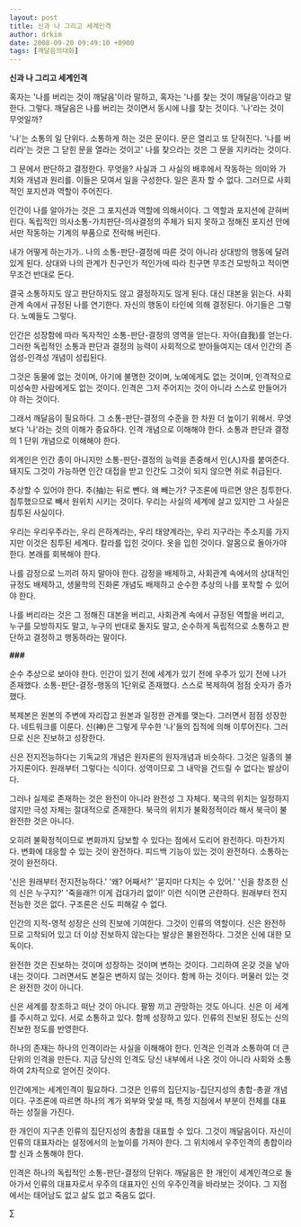 ```yaml
---
layout: post
title: 신과 나 그리고 세계인격
author: drkim
date: 2008-09-20 09:49:10 +0900
tags: [깨달음의대화]
---
```

**신과 나 그리고 세계인격**

혹자는 '나를 버리는 것이 깨달음'이라 말하고, 혹자는 '나를 찾는 것이 깨달음'이라고 말한다. 그렇다. 깨달음은 나를 버리는 것이면서 동시에 나를 찾는 것이다. '나'라는 것이 무엇일까? 

'나'는 소통의 일 단위다. 소통하게 하는 것은 문이다. 문은 열리고 또 닫혀진다. '나를 버리라'는 것은 그 닫힌 문을 열라는 것이고' 나를 찾으라는 것은 그 문을 지키라는 것이다. 

그 문에서 판단하고 결정한다. 무엇을? 사실과 그 사실의 배후에서 작동하는 의미와 가치와 개념과 원리를. 이들은 모여서 일을 구성한다. 일은 혼자 할 수 없다. 그러므로 사회적인 포지션과 역할이 주어진다. 

인간이 나를 알아가는 것은 그 포지션과 역할에 의해서이다. 그 역할과 포지션에 갇혀버린다. 독립적인 의사소통-가치판단-의사결정의 주체가 되지 못하고 정해진 포지션 안에서만 작동하는 기계의 부품으로 전락해 버린다.

내가 어떻게 하는가가.. 나의 소통-판단-결정에 따른 것이 아니라 상대방의 행동에 달려있게 된다. 상대와 나의 관계가 친구인가 적인가에 따라 친구면 무조건 모방하고 적이면 무조건 반대로 돈다. 

결국 소통하지도 않고 판단하지도 않고 결정하지도 않게 된다. 대신 대본을 읽는다. 사회관계 속에서 규정된 나를 연기한다. 자신의 행동이 타인에 의해 결정된다. 아기들은 그렇다. 노예들도 그렇다. 

인간은 성장함에 따라 독자적인 소통-판단-결정의 영역을 얻는다. 자아(自我)를 얻는다. 그러한 독립적인 소통과 판단과 결정의 능력이 사회적으로 받아들여지는 데서 인간의 존엄성-인격성 개념이 성립된다. 

그것은 동물에 없는 것이며, 아기에 불명한 것이며, 노예에게도 없는 것이며, 인격적으로 미성숙한 사람에게도 없는 것이다. 인격은 그저 주어지는 것이 아니라 스스로 만들어가야 하는 것이다. 

그래서 깨달음이 필요하다. 그 소통-판단-결정의 수준을 한 차원 더 높이기 위해서. 무엇보다 '나'라는 것의 이해가 중요하다. 인격 개념으로 이해해야 한다. 소통과 판단과 결정의 1 단위 개념으로 이해해야 한다.

외계인은 인간 종이 아니지만 소통-판단-결정의 능력을 존중해서 인(人)자를 붙여준다. 돼지도 그것이 가능하면 인간 대접을 받고 인간도 그것이 되지 않으면 쥐로 취급된다.

추상할 수 있어야 한다. 추(抽)는 뒤로 뺀다. 왜 빼는가? 구조론에 따르면 양은 침투한다. 침투했으므로 빼서 원위치 시키는 것이다. 우리는 사실의 세계에 살고 있지만 그 사실은 침투된 사실이다. 

우리는 우리우주라는, 우리 은하계라는, 우리 태양계라는, 우리 지구라는 주소지를 가지지만 이것은 침투된 세계다. 칼라를 입힌 것이다. 옷을 입힌 것이다. 알몸으로 돌아가야 한다. 본래를 회복해야 한다.

나를 감정으로 느끼려 하지 말아야 한다. 감정을 배제하고, 사회관계 속에서의 상대적인 규정도 배제하고, 생물학의 진화론 개념도 배제하고 순수한 추상의 나를 포착할 수 있어야 한다. 

나를 버리라는 것은 그 정해진 대본을 버리고, 사회관계 속에서 규정된 역할을 버리고, 누구를 모방하지도 말고, 누구의 반대로 돌지도 말고, 순수하게 독립적으로 소통하고 판단하고 결정하고 행동하라는 말이다. 

**###**

순수 추상으로 보아야 한다. 인간이 있기 전에 세계가 있기 전에 우주가 있기 전에 나가 존재했다. 소통-판단-결정-행동의 1단위로 존재했다. 스스로 복제하여 점점 숫자가 증가했다. 

복제본은 원본의 주변에 자리잡고 원본과 일정한 관계를 맺는다. 그러면서 점점 성장한다. 네트워크를 이룬다. 신(神)은 그렇게 무수한 '나'들의 집적에 의해 이루어진다. 그러므로 신은 진보하고 성장한다. 

신은 전지전능하다는 기독교의 개념은 원자론의 원자개념과 비슷하다. 그것은 일종의 불가지론이다. 원래부터 그렇다는 식이다. 성역이므로 그 내막을 건드릴 수 없다는 발상이다. 

그러나 실제로 존재하는 것은 완전이 아니라 완전성 그 자체다. 북극의 위치는 일정하지 않지만 극성 자체는 절대적으로 존재한다. 북극의 위치가 불확정적이라 해서 북극이 불완전한 것은 아니다.

오히려 불확정적이므로 변화까지 담보할 수 있다는 점에서 도리어 완전하다. 마찬가지다. 변화에 대응할 수 있는 것이 완전하다. 피드백 기능이 있는 것이 완전하다. 소통하는 것이 완전하다. 

'신은 원래부터 전지전능하다.' '왜? 어째서?' '묻지마! 다치는 수 있어.' '신을 창조한 신의 신은 누구지?' '죽을래?! 이게 겁대가리 없이!' 이런 식이면 곤란하다. 원래부터 전지전능한 것은 없다. 구조론은 신도 피해갈 수 없다. 

인간의 지적-영적 성장은 신의 진보에 기여한다. 그것이 인류의 역할이다. 신은 완전하므로 고착되어 있고 더 이상 진보하지 않는다는 발상은 불완전하다. 그것은 신에 대한 모독이다. 

완전한 것은 진보하는 것이며 성장하는 것이며 변하는 것이다. 그리하여 온갖 것을 낳아내는 것이다. 그러면서도 본질은 변하지 않는 것이다. 함께 하는 것이다. 머물러 있는 것은 완전한 것이 아니다. 

신은 세계를 창조하고 떠난 것이 아니다. 팔짱 끼고 관망하는 것도 아니다. 신은 이 세계를 주시하고 있다. 서로 소통하고 있다. 함께 성장하고 있다. 인류의 진보된 정도는 신의 진보한 정도를 반영한다. 

하나의 존재는 하나의 인격이라는 사실을 이해해야 한다. 인격은 인격과 소통하여 더 큰 단위의 인격을 만든다. 지금 당신의 인격도 당신 내부에서 나온 것이 아니라 사회와 소통하여 2차적으로 얻어진 것이다.

인간에게는 세계인격이 필요하다. 그것은 인류의 집단지능-집단지성의 총합-총괄 개념이다. 구조론에 따르면 하나의 계가 외부와 맞설 때, 특정 지점에서 부분이 전체를 대표하는 성질을 가진다. 

한 개인이 지구촌 인류의 집단지성의 총합을 대표할 수 있다. 그것이 깨달음이다. 자신이 인류의 대표자라는 설정에서의 눈높이를 가져야 한다. 그 위치에서 우주인격의 총합이라 할 신과 소통해야 한다. 

인격은 하나의 독립적인 소통-판단-결정의 단위다. 깨달음은 한 개인이 세계인격으로 돌아가서 인류의 대표자로서 우주의 대표자인 신의 우주인격을 바라보는 것이다. 그 지점에서는 태어남도 없고 삶도 없고 죽음도 없다. 





∑